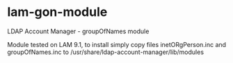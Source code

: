# lam-gon-module
LDAP Account Manager - groupOfNames module

Module tested on LAM 9.1, to install simply copy files inetORgPerson.inc and groupOfNames.inc to /usr/share/ldap-account-manager/lib/modules
